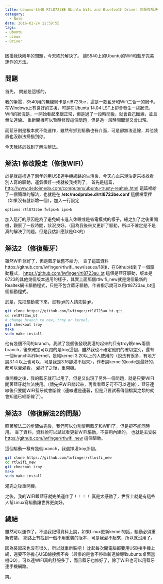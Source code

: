 ```yaml
---
title: Lenovo-S540 RTL8723BE Ubuntu Wifi and Bluetooth Driver 問題與解決辦法
category:
  - Note
date: 2016-02-24 12:59:55
tags:
- Ubuntu
- Linux
- Driver
---
```


困擾我快兩年的問題，今天終於解決了。
讓S540上的Ubuntu的Wifi和藍牙完美運作的方法。


## 問題

首先，
問題是這樣的，

我的筆電，S540用的無線網卡是rtl8723be，這是一款藍牙和Wifi二合一的網卡。
在Windows上有良好的支援，可是在Ubuntu 14.04 LST上卻會發生一些狀況。
Wifi的狀況是，一開始看起來很正常，但是過了一段時間後，就會自己斷線，並且無法連線。
重新開機可以暫時修復這個問題，但是過一段時間問題又會出現。

而藍牙則是根本就不能運作，雖然有抓到驅動也有介面，可是卻無法連線，其他裝置也沒辦法掃描到你。

今天我終於找到了解決辦法。

<!--more-->

## 解法1 修改設定（修復WIFI）

於是就這樣過了兩年的用USB連手機網路的生活後，今天心血來潮決定來找找看別人寫的驅動，運氣很好一找就被我找到了。
首先是這篇，http://www.dedoimedo.com/computers/ubuntu-trusty-realtek.html
這篇裡給了一個簡單的解法，也就是在 **/etc/modprobe.d/rtl8723be.conf** 這個檔案裡（如果沒有就新增一個），加入一行設定

```
options rtl8723be fwlps=N ips=N
```

加入這行的原因是為了避免網卡進入休眠或是省電模式的樣子，總之加了之後重開機，觀察了一段時間，狀況良好。（因為我後來又更新了驅動，所以不確定是不是真的解決了問題，但是我估計應該是OK的）


## 解法2 （修復藍牙）

雖然WIFI修好了，但是藍牙依舊不給力，
查了這篇資料https://github.com/lwfinger/rtlwifi_new/issues/18後，在Github找到了一個驅動程式。
https://github.com/lwfinger/rtl8723au_bt
這個是藍牙驅動，版本是8723的其他幾個版本通用的樣子，其實上面那個rtlwifi_new就是幾個最新的Realtek網卡驅動程式，只是不包含藍牙驅動，作者指示說可以用rtl8723au_bt這個驅動程式。

於是，先把驅動載下來，沒有git的人請先裝git。

```bash
git clone https://github.com/lwfinger/rtl8723au_bt.git
cd rel8723au_bt
# change branch to new, troy or kernel.
git checkout troy
make
sudo make install
```

他有幾個不同的branch，我試了幾個後發現我灌的起來的只有troy跟new兩個branch，後來確定可以跑的是troy這個，雖然我也不確定他們的確切差別，還有一個branch叫作kernel，是給kernel 3.20以上的人使用的（說法有很多，有地方說3.1４以上也可以，可是我是3.16卻灌不起來），作者說kernel的code是最好的，都可以灌灌看。
灌好了之後，重開機。

重開機之後，我的藍牙就可以用了，但是又出現了另外一個問題，就是只要WIFI開著藍牙就無法使用。（請先把WIFI關起來，再看看藍牙可不可以連線），藍牙連線後只要開WIFI藍牙就會斷線（連線還是連著，但是只要試著傳個檔案之類的就會知道已經斷線了）。


## 解法3 （修復解法2的問題）

照著解法二的步驟做完後，我們可以分別使用藍牙和WIFI了，但是卻不能同時用。
查了資料，資料說可以試試看更新WIFI驅動，不要用內建的。
也就是去安裝 https://github.com/lwfinger/rtlwifi_new 這個驅動。

這個驅動一樣有幾個branch，我選擇灌troy那個。

```bash
git clone https://github.com/lwfinger/rtlwifi_new
cd rtlwifi_new
git checkout troy
make
sudo make install
```

灌完之後重開機。

之後，我的WIFI跟藍牙就完美運作了！！！！
真是太感動了，世界上就是有這些人幫Linux寫驅動讓世界更美好。


## 總結

雖然可以運作了，不過我記得資料上說，如果Linux更新kernel的話，驅動必須重新安裝。
網路上有找到一個不用重裝的版本，可是我灌不起來，所以就沒用了。

因為裝起來也沒有很久，所以就重新裝吧！
比起每次開電腦都要用USB接手機上網，還要不停擔心USB線接觸不良（最慘的是會不停重新連線導致ubuntu桌面當機QQ），可以連WIFI真的舒服多了，而且藍牙也修好了，除了WIFI也可以用藍牙連手機網路。

爽。

